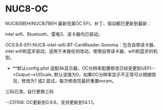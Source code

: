 # NUC8-OC

NUC8i5BEH/NUC8i7BEH 最新完美OC EFI，补丁、驱动都已更新到最新：

intel wifi、Bluetooth、雷电3、读卡器均已驱动。

OC0.9.6-EFI-NUC8-intel-wifi-BT-CardReader-Sonoma：包含自带读卡器、intel wifi和蓝牙驱动，适用于未做任何改动，使用自带读卡器、wifi和蓝牙的机型。

* **默认config.plist 适配4k显示器，OC分辨率配置修改已经变更到UEFI-->Output-->UIScale, 默认该值为0，如果OC分辨率显示不正常可以根据情况，修改为1 或2 尝试，每次修改完最好重置nvram。

三码已清，自行更换三码

--231108: OC更新到0.9.6，支持更新到14.1.1。
